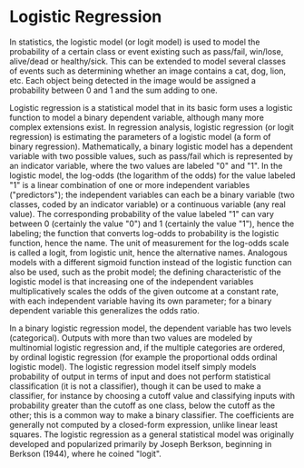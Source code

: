 # Logistic Regression


In statistics, the logistic model (or logit model) is used to model the probability of a certain class or event existing such as pass/fail, win/lose, alive/dead or healthy/sick. This can be extended to model several classes of events such as determining whether an image contains a cat, dog, lion, etc. Each object being detected in the image would be assigned a probability between 0 and 1 and the sum adding to one.

Logistic regression is a statistical model that in its basic form uses a logistic function to model a binary dependent variable, although many more complex extensions exist. In regression analysis, logistic regression (or logit regression) is estimating the parameters of a logistic model (a form of binary regression). Mathematically, a binary logistic model has a dependent variable with two possible values, such as pass/fail which is represented by an indicator variable, where the two values are labeled "0" and "1". In the logistic model, the log-odds (the logarithm of the odds) for the value labeled "1" is a linear combination of one or more independent variables ("predictors"); the independent variables can each be a binary variable (two classes, coded by an indicator variable) or a continuous variable (any real value). The corresponding probability of the value labeled "1" can vary between 0 (certainly the value "0") and 1 (certainly the value "1"), hence the labeling; the function that converts log-odds to probability is the logistic function, hence the name. The unit of measurement for the log-odds scale is called a logit, from logistic unit, hence the alternative names. Analogous models with a different sigmoid function instead of the logistic function can also be used, such as the probit model; the defining characteristic of the logistic model is that increasing one of the independent variables multiplicatively scales the odds of the given outcome at a constant rate, with each independent variable having its own parameter; for a binary dependent variable this generalizes the odds ratio.

In a binary logistic regression model, the dependent variable has two levels (categorical). Outputs with more than two values are modeled by multinomial logistic regression and, if the multiple categories are ordered, by ordinal logistic regression (for example the proportional odds ordinal logistic model). The logistic regression model itself simply models probability of output in terms of input and does not perform statistical classification (it is not a classifier), though it can be used to make a classifier, for instance by choosing a cutoff value and classifying inputs with probability greater than the cutoff as one class, below the cutoff as the other; this is a common way to make a binary classifier. The coefficients are generally not computed by a closed-form expression, unlike linear least squares. The logistic regression as a general statistical model was originally developed and popularized primarily by Joseph Berkson, beginning in Berkson (1944), where he coined "logit".
